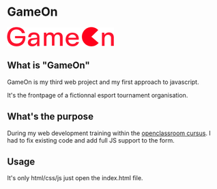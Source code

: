 # GameOn

[![Logo GameOn](Logo.png)](https://foxygene.github.io/GameOn/)

## What is "GameOn"

GameOn is my third web project and my first approach to javascript.

It's the frontpage of a fictionnal esport tournament organisation.

## What's the purpose

During my web development training within the [openclassroom cursus](https://openclassrooms.com/en/paths/314-developpeur-front-end).
I had to fix existing code and add full JS support to the form.

## Usage

It's only html/css/js just open the index.html file.
